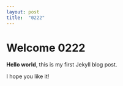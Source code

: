 ```yaml
---
layout: post
title:  "0222"
---
```


# Welcome 0222

**Hello world**, this is my first Jekyll blog post.

I hope you like it!